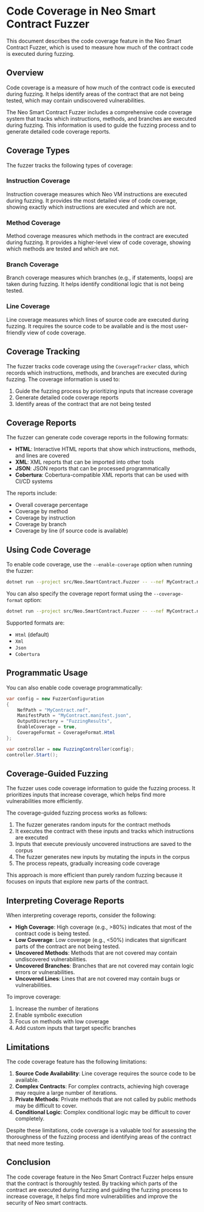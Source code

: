 # Code Coverage in Neo Smart Contract Fuzzer

This document describes the code coverage feature in the Neo Smart Contract Fuzzer, which is used to measure how much of the contract code is executed during fuzzing.

## Overview

Code coverage is a measure of how much of the contract code is executed during fuzzing. It helps identify areas of the contract that are not being tested, which may contain undiscovered vulnerabilities.

The Neo Smart Contract Fuzzer includes a comprehensive code coverage system that tracks which instructions, methods, and branches are executed during fuzzing. This information is used to guide the fuzzing process and to generate detailed code coverage reports.

## Coverage Types

The fuzzer tracks the following types of coverage:

### Instruction Coverage

Instruction coverage measures which Neo VM instructions are executed during fuzzing. It provides the most detailed view of code coverage, showing exactly which instructions are executed and which are not.

### Method Coverage

Method coverage measures which methods in the contract are executed during fuzzing. It provides a higher-level view of code coverage, showing which methods are tested and which are not.

### Branch Coverage

Branch coverage measures which branches (e.g., if statements, loops) are taken during fuzzing. It helps identify conditional logic that is not being tested.

### Line Coverage

Line coverage measures which lines of source code are executed during fuzzing. It requires the source code to be available and is the most user-friendly view of code coverage.

## Coverage Tracking

The fuzzer tracks code coverage using the `CoverageTracker` class, which records which instructions, methods, and branches are executed during fuzzing. The coverage information is used to:

1. Guide the fuzzing process by prioritizing inputs that increase coverage
2. Generate detailed code coverage reports
3. Identify areas of the contract that are not being tested

## Coverage Reports

The fuzzer can generate code coverage reports in the following formats:

- **HTML**: Interactive HTML reports that show which instructions, methods, and lines are covered
- **XML**: XML reports that can be imported into other tools
- **JSON**: JSON reports that can be processed programmatically
- **Cobertura**: Cobertura-compatible XML reports that can be used with CI/CD systems

The reports include:
- Overall coverage percentage
- Coverage by method
- Coverage by instruction
- Coverage by branch
- Coverage by line (if source code is available)

## Using Code Coverage

To enable code coverage, use the `--enable-coverage` option when running the fuzzer:

```bash
dotnet run --project src/Neo.SmartContract.Fuzzer -- --nef MyContract.nef --manifest MyContract.manifest.json --enable-coverage
```

You can also specify the coverage report format using the `--coverage-format` option:

```bash
dotnet run --project src/Neo.SmartContract.Fuzzer -- --nef MyContract.nef --manifest MyContract.manifest.json --enable-coverage --coverage-format Html
```

Supported formats are:
- `Html` (default)
- `Xml`
- `Json`
- `Cobertura`

## Programmatic Usage

You can also enable code coverage programmatically:

```csharp
var config = new FuzzerConfiguration
{
    NefPath = "MyContract.nef",
    ManifestPath = "MyContract.manifest.json",
    OutputDirectory = "FuzzingResults",
    EnableCoverage = true,
    CoverageFormat = CoverageFormat.Html
};

var controller = new FuzzingController(config);
controller.Start();
```

## Coverage-Guided Fuzzing

The fuzzer uses code coverage information to guide the fuzzing process. It prioritizes inputs that increase coverage, which helps find more vulnerabilities more efficiently.

The coverage-guided fuzzing process works as follows:

1. The fuzzer generates random inputs for the contract methods
2. It executes the contract with these inputs and tracks which instructions are executed
3. Inputs that execute previously uncovered instructions are saved to the corpus
4. The fuzzer generates new inputs by mutating the inputs in the corpus
5. The process repeats, gradually increasing code coverage

This approach is more efficient than purely random fuzzing because it focuses on inputs that explore new parts of the contract.

## Interpreting Coverage Reports

When interpreting coverage reports, consider the following:

- **High Coverage**: High coverage (e.g., >80%) indicates that most of the contract code is being tested.
- **Low Coverage**: Low coverage (e.g., <50%) indicates that significant parts of the contract are not being tested.
- **Uncovered Methods**: Methods that are not covered may contain undiscovered vulnerabilities.
- **Uncovered Branches**: Branches that are not covered may contain logic errors or vulnerabilities.
- **Uncovered Lines**: Lines that are not covered may contain bugs or vulnerabilities.

To improve coverage:
1. Increase the number of iterations
2. Enable symbolic execution
3. Focus on methods with low coverage
4. Add custom inputs that target specific branches

## Limitations

The code coverage feature has the following limitations:

1. **Source Code Availability**: Line coverage requires the source code to be available.
2. **Complex Contracts**: For complex contracts, achieving high coverage may require a large number of iterations.
3. **Private Methods**: Private methods that are not called by public methods may be difficult to cover.
4. **Conditional Logic**: Complex conditional logic may be difficult to cover completely.

Despite these limitations, code coverage is a valuable tool for assessing the thoroughness of the fuzzing process and identifying areas of the contract that need more testing.

## Conclusion

The code coverage feature in the Neo Smart Contract Fuzzer helps ensure that the contract is thoroughly tested. By tracking which parts of the contract are executed during fuzzing and guiding the fuzzing process to increase coverage, it helps find more vulnerabilities and improve the security of Neo smart contracts.
